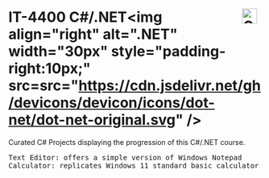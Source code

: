 # IT-4400 C#/.NET<img align="right" alt="C#" width="30px" style="padding-right:10px;" src="https://cdn.jsdelivr.net/gh/devicons/devicon/icons/csharp/csharp-original.svg" /><img align="right" alt=".NET" width="30px" style="padding-right:10px;" src=src="https://cdn.jsdelivr.net/gh/devicons/devicon/icons/dot-net/dot-net-original.svg" />
          
Curated C# Projects displaying the progression of this C#/.NET course.

<pre>
Text Editor: offers a simple version of Windows Notepad
Calculator: replicates Windows 11 standard basic calculator
</pre>
